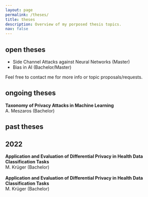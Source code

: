 ```yaml
---
layout: page
permalink: /theses/
title: theses
description: Overview of my porposed thesis topics.
nav: false
---
```


## open theses

* Side Channel Attacks against Neural Networks (Master)
* Bias in AI (Bachelor/Master)

Feel free to contact me for more info or topic proposals/requests.

## ongoing theses

<b>Taxonomy of Privacy Attacks in Machine Learning</b><br/>
A. Meszaros (Bachelor)

## past theses

<div class="publications">
  <h2 class="year">2022</h2>
    <div><b>Application and Evaluation of Differential Privacy in Health Data Classification Tasks</b><br/>
    M. Krüger (Bachelor)</div>
    <br/>
    <div><b>Application and Evaluation of Differential Privacy in Health Data Classification Tasks</b>
    <br/>
    M. Krüger (Bachelor)</div>
</div>